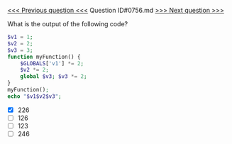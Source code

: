 [<<< Previous question <<<](0755.md)  Question ID#0756.md  [>>> Next question >>>](0757.md) 

What is the output of the following code?
```php
$v1 = 1;
$v2 = 2;
$v3 = 3;
function myFunction() {
	$GLOBALS['v1'] *= 2;
	$v2 *= 2;
	global $v3; $v3 *= 2;
}
myFunction();
echo "$v1$v2$v3";
```

- [x] 226
- [ ] 126
- [ ] 123
- [ ] 246
